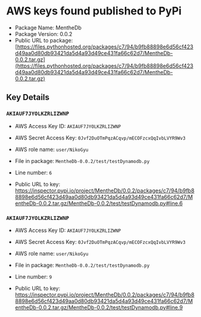 # AWS keys found published to PyPi

* Package Name: MentheDb
* Package Version: 0.0.2
* Public URL to package: [https://files.pythonhosted.org/packages/c7/94/b9fb88898e6d56cf423d49aa0d80db93421da5d4a93d49ce431fa66c62d7/MentheDb-0.0.2.tar.gz](https://files.pythonhosted.org/packages/c7/94/b9fb88898e6d56cf423d49aa0d80db93421da5d4a93d49ce431fa66c62d7/MentheDb-0.0.2.tar.gz)

## Key Details

### `AKIAUF7JYOLKZRLIZWNP`

* AWS Access Key ID: `AKIAUF7JYOLKZRLIZWNP`
* AWS Secret Access Key: `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` 
* AWS role name: `user/NikoGyu`
* File in package: `MentheDb-0.0.2/test/testDynamodb.py`
* Line number: `6`

* Public URL to key: https://inspector.pypi.io/project/MentheDb/0.0.2/packages/c7/94/b9fb88898e6d56cf423d49aa0d80db93421da5d4a93d49ce431fa66c62d7/MentheDb-0.0.2.tar.gz/MentheDb-0.0.2/test/testDynamodb.py#line.6



### `AKIAUF7JYOLKZRLIZWNP`

* AWS Access Key ID: `AKIAUF7JYOLKZRLIZWNP`
* AWS Secret Access Key: `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` 
* AWS role name: `user/NikoGyu`
* File in package: `MentheDb-0.0.2/test/testDynamodb.py`
* Line number: `9`

* Public URL to key: https://inspector.pypi.io/project/MentheDb/0.0.2/packages/c7/94/b9fb88898e6d56cf423d49aa0d80db93421da5d4a93d49ce431fa66c62d7/MentheDb-0.0.2.tar.gz/MentheDb-0.0.2/test/testDynamodb.py#line.9


